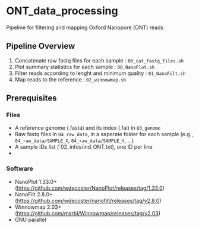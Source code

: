 # ONT_data_processing

Pipeline for filtering and mapping Oxford Nanopore (ONT) reads

## Pipeline Overview

1. Concatenate raw fastq files for each sample : `00_cat_fastq_files.sh`
2. Plot summary statistics for each sample : `00_NanoPlot.sh` 
3. Filter reads according to lenght and minimum quality : `01_NanoFilt.sh` 
4. Map reads to the reference : `02_winnowmap.sh` 

## Prerequisites

### Files

* A reference genome (.fasta) and its index (.fai) in `03_genome`
* Raw fastq files in `04_raw_data`, in a seperate folder for each sample (e.g., `04_raw_data/SAMPLE_X`, `04_raw_data/SAMPLE_Y`, ...)
* A sample IDs list (`02_infos/ind_ONT.txt), one ID per line
* 

### Software
* NanoPlot 1.33.0+ (https://github.com/wdecoster/NanoPlot/releases/tag/1.33.0)
* NanoFilt 2.8.0+ (https://github.com/wdecoster/nanofilt/releases/tag/v2.8.0)
* Winnowmap 2.03+ (https://github.com/marbl/Winnowmap/releases/tag/v2.03)
* GNU parallel